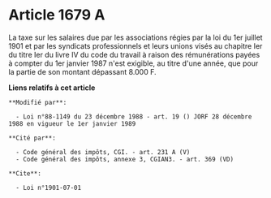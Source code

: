 # Article 1679 A

La taxe sur les salaires due par les associations régies par la loi du 1er juillet 1901 et par les syndicats professionnels
et leurs unions visés au chapitre Ier du titre Ier du livre IV du code du travail à raison des rémunérations payées à compter
du 1er janvier 1987 n'est exigible, au titre d'une année, que pour la partie de son montant dépassant 8.000 F.

**Liens relatifs à cet article**

	**Modifié par**:

	  - Loi n°88-1149 du 23 décembre 1988 - art. 19 () JORF 28 décembre 1988 en vigueur le 1er janvier 1989

	**Cité par**:

	  - Code général des impôts, CGI. - art. 231 A (V)
	  - Code général des impôts, annexe 3, CGIAN3. - art. 369 (VD)

	**Cite**:

	  - Loi n°1901-07-01
